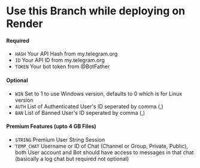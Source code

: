 # Use this Branch while deploying on Render

#### Required

- `HASH` Your API Hash from my.telegram.org
- `ID` Your API ID from my.telegram.org
- `TOKEN` Your bot token from @BotFather

#### Optional

- `WIN` Set to 1 to use Windows version, defaults to 0 which is for Linux version
- `AUTH` List of Authenticated User's ID seperated by comma (,)
- `BAN` List of Banned User's ID seperated by comma (,)

#### Premium Features (upto 4 GB Files)

- `STRING` Premium User String Session
- `TEMP_CHAT` Username or ID of Chat (Channel or Group, Private, Public), both User account and Bot should have access to messages in that chat (basically a log chat but required not optional)
